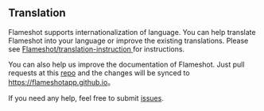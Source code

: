 ## Translation
Flameshot supports internationalization of language. You can help translate Flameshot into your language or improve the existing translations. Please see [Flameshot/translation-instruction
](https://github.com/flameshotapp/translation-instruction) for instructions.

You can also help us improve the documentation of Flameshot. Just pull requests at  this [repo](https://github.com/flameshotapp/flameshotapp.github.io) and the changes will be synced to <https://flameshotapp.github.io>。

If you need any help, feel free to submit [issues](https://github.com/flameshotapp/translation-instruction/issues).